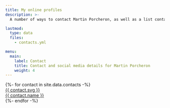 ```yaml
---
title: My online profiles
description: >-
  A number of ways to contact Martin Porcheron, as well as a list containing of verified social media profiles.

lastmod:
  type: data
  files:
    - contacts.yml

menu:
  main:
    label: Contact
    title: Contact and social media details for Martin Porcheron
    weight: 4
---
```


<div class="link-palette grid mt-md-5 text-center rounded-4"  style="--bs-gap: 1rem;">
{%- for contact in site.data.contacts -%}
<div class="link g-col-xxl-3  g-col-xl-4 g-col-lg-6 g-col-12 shadow rounded-4">
	<a href="{{ contact.url }}" title="{{ contact.title }}" class="d-block py-5 rounded-4" style="background-color: {{ contact.background }};">
		<span class="d-inner-block w-100 h-100">
			{{ contact.svg }}<br>
			<span>{{ contact.name }}</span>
		</span>
	</a>
</div>
{%- endfor -%}
</div>